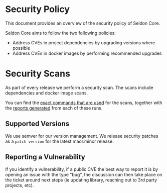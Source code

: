 # Security Policy

This document provides an overview of the security policy of Seldon Core.

Seldon Core aims to follow the two following policies:

* Address CVEs in project dependencies by upgrading versions where possible
* Address CVEs in docker images by performing recommended upgrades

# Security Scans

As part of every release we perform a security scan. The scans include dependencies and docker image scans.

You can find the [exact commands that are used](https://github.com/SeldonIO/seldon-core/blob/master/.github/workflows/security_tests.yml) for the scans, together with the [reports generated](https://github.com/SeldonIO/seldon-core/actions/workflows/security_tests.yml) from each of these runs.

## Supported Versions

We use semver for our version management. We release security patches as a `patch version` for the latest maor.minor release.

## Reporting a Vulnerability

If you identify a vulnerability, if a public CVE the best way to report it is by opening an issue with the type "bug", the discussion can then take place on the ticket around next steps (ie updating library, reaching out to 3rd party projects, etc).

